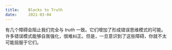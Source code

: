 ```yaml
---
title:    Blocks to Truth
date:     2021-03-04
---
```


有几个障碍会阻止我们完全与 *truth* 一致。它们增加了形成错误思维模式的可能。许多错误模式能够自我强化，很难纠正。但是，一旦意识到了这些障碍，你就不太可能屈服于它们。

